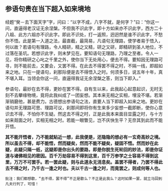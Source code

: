 ##  参语句贵在当下超入如来境地

经题“癸－去下面天字”字，问曰：“以字不成，八字不就，是何字？”曰：“你这一问，直逼得老汉证无余涅槃。不但我不识此字，即十方如来亦不识此字，西方二十八祖、此方六祖亦不识此字。即此不识处，打一返照，迥迥然是谁不识此字，不愁你不悟。此是第一入道之法，最直截，最简易，凡语句无理路，使学者易于悟入，何以故？若语句有理路，令人精研，精之又精，研之又研，即精研到圣人地位，不过落在圣坑。若想识此字，则未梦见在。要知语句无理路，乃理之至者。令人一见，将你精研之心叱之千里之外，使你当下无处用心，便去不得。要知因无理路可寻，则不能前去，又要会，又罢不得。在此去不得罢不得之时，不隔一线，即超如来之地。只在一提语句，刹那际便是去不得悟入之时。何须多日，说五年十年，真不堪入耳。当领会你这一问，直逼得我证无余涅槃之答，则当下即入。”

参语句，最妙在去不得，更妙在罢不得。自有生以来，此我起心起意起识，无时无刻不去攀缘物境，竟将此我纠成了一团妄想。其本来无相之实相，埋没不堪。若渐渐销磨他，甚是费力。古德想出参语句之法，直要人当下即超入如来之地。更妙在语句并无理路可思、理路可议，刹那间即将你有生来多少妄想一截即断，使你心意识去不得，不怕你不生疑。然这去不得之时，正是此我本来面目显露之时，与十方如来觌面之时，实相无相之时。若能一眼瞥见，岂不庆快生平？无奈其到此而不能开悟。

**其不能开悟者，乃不能就贴近一想，此我便是，还隐隐的想必有一玄奇高妙之境。所以虽去不得，却不能悟，然而疑矣，然而不能不疑矣，疑固不悟。然而妙在此疑，此疑只隔一纸，这疑即是你出头的要路，即是你脱生死轮回的妙法，即是你证道与诸佛相见的密因。百千万劫容易不得到这里，百千万参学之士容易不得到这里，万万不可罢手。若一罢此疑，则与此道永无消息矣。盖罢不得者，乃罢不得此去不得之时，乃千古一逢之时也。夫以千古一逢之时，而竟罢之，则成何等人也。**

```xu
批注：我们都想歇，“去不得，罢不得”不正是歇么？不正是此我么？这时如果一罢，就立马回到凡夫行列了，可惜！
```
